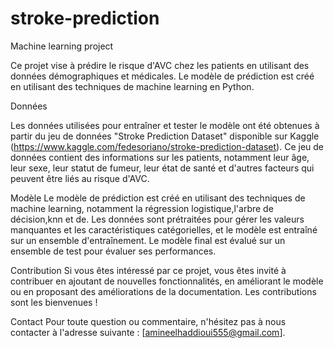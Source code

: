 # stroke-prediction
Machine learning project

Ce projet vise à prédire le risque d'AVC chez les patients en utilisant des données démographiques et médicales. Le modèle de prédiction est créé en utilisant des techniques de machine learning en Python.

Données

Les données utilisées pour entraîner et tester le modèle ont été obtenues à partir du jeu de données "Stroke Prediction Dataset" disponible sur Kaggle (https://www.kaggle.com/fedesoriano/stroke-prediction-dataset). Ce jeu de données contient des informations sur les patients, notamment leur âge, leur sexe, leur statut de fumeur, leur état de santé et d'autres facteurs qui peuvent être liés au risque d'AVC.

Modèle
Le modèle de prédiction est créé en utilisant des techniques de machine learning, notamment la régression logistique,l'arbre de décision,knn et de. Les données sont prétraitées pour gérer les valeurs manquantes et les caractéristiques catégorielles, et le modèle est entraîné sur un ensemble d'entraînement. Le modèle final est évalué sur un ensemble de test pour évaluer ses performances.

Contribution
Si vous êtes intéressé par ce projet, vous êtes invité à contribuer en ajoutant de nouvelles fonctionnalités, en améliorant le modèle ou en proposant des améliorations de la documentation. Les contributions sont les bienvenues !

Contact
Pour toute question ou commentaire, n'hésitez pas à nous contacter à l'adresse suivante : [amineelhaddioui555@gmail.com].

